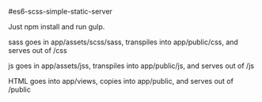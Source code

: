 #es6-scss-simple-static-server

Just npm install and run gulp.

sass goes in app/assets/scss/sass, transpiles into app/public/css, and serves out of /css

js goes in app/assets/jss, transpiles into app/public/js, and serves out of /js

HTML goes into app/views, copies into app/public, and serves out of /public
